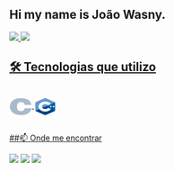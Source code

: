 ## Hi my name is João Wasny.
 
 <div>
   <a href="https://github.com/Wasny-loop">
   <img height="180em" src="https://github-readme-stats.vercel.app/api?username=Wasny-loop&show_icons=true&theme=tokyonight&include_all_commits=true&count_private=true"/>
   <img height="150em" src="https://github-readme-stats.vercel.app/api/top-langs/?username=Wasny-loop&layout=compact&langs_count=6&theme=tokyonight"/>
</div>

## 🛠️ Tecnologias que utilizo
 
<div style="display: inline_block"><br>
  <img align="center" alt="C" height="30" width="40" src="https://raw.githubusercontent.com/devicons/devicon/master/icons/c/c-original.svg">
  <img align="center" alt="C++" height="30" width="40" src="https://raw.githubusercontent.com/devicons/devicon/master/icons/cplusplus/cplusplus-original.svg">
</div>

 <br>
 
##📫 Onde me encontrar
 
<div> 

 <a href="https://discord.com/channels/@me" target="_blank"><img src="https://img.shields.io/badge/Discord-7289DA?style=for-the-badge&logo=discord&logoColor=white" target="_blank"></a> 
 <a href = "https://mail.google.com/mail/u/1/#inbox"><img src="https://img.shields.io/badge/-Gmail-%23333?style=for-the-badge&logo=gmail&logoColor=white" target="_blank"></a>
 <a href="https://www.linkedin.com/feed/" target="_blank"><img src="https://img.shields.io/badge/-LinkedIn-%230077B5?style=for-the-badge&logo=linkedin&logoColor=white" target="_blank"></a>
</div>
